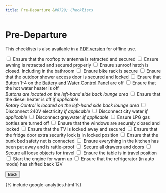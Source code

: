 ```yaml
---
title: Pre-Departure &#8729; Checklists 
---
```


<link href="../styles/custom.css" rel="stylesheet" />

# Pre-Departure
This checklists is also available in a [PDF version](/docs/checklists.pdf) for offline use.

<label for="antenna"><input type="checkbox" id="antenna" /> Ensure that the rooftop tv antenna is retracted and secured</label>
<label for="awning"><input type="checkbox" id="awning" /> Ensure awning is retracted and secured properly</label>
<label for="sunroof"> <input type="checkbox" id="sunroof" /> Ensure sunroof hatch is closed. Including in the bathroom</label>
<label for="bike-rack"><input type="checkbox" id="bike-rack" /> Ensure bike rack is secure</label>
<label for="bike-rack"><input type="checkbox" id="bike-rack" /> Ensure that the outdoor shower access door is secured and locked</label>
<label for="control-panel"><input type="checkbox" id="control-panel" /> Ensure that Button 1-4 on the [Battery and Water Control Panel](../guides/control-panel.md) are off</label>
<label for="water-heater"><input type="checkbox" id="water-heater"/> Ensure that the hot water heater is off<br/>
*Buttons are located on the left-hand side back lounge area*</label>
<label for="diesel-heater"><input type="checkbox" id="diesel-heater" /> Ensure that the diesel heater is off *if applicable*<br/>
*Rotary Control is located on the left-hand side back lounge area*</label>
<label for="power"><input type="checkbox" id="power"/> Disconnect 240V electricity *if applicable*</label>
<label for="city-water"><input type="checkbox" id="city-water"/> Disconnect city water *if applicable*</label>
<label for="greywater"><input type="checkbox" id="greywater"/> Disconnect greywater *if applicable*</label>
<label for="lpg"><input type="checkbox" id="lpg"/> Ensure LPG gas bottles are turned off</label>
<label for="windows"><input type="checkbox" id="windows"/> Ensure that the windows are securely closed and locked</label>
<label for="tv"><input type="checkbox" id="tv"/> Ensure that the TV is locked away and secured</label>
<label for="safety-net"><input type="checkbox" id="safety-net"/> Ensure that the fridge door extra security lock is in locked position</label>
<label for="safety-net"><input type="checkbox" id="safety-net"/> Ensure that the bunk bed safety net is connected</label>
<label for="kitchen"><input type="checkbox" id="kitchen"/> Ensure everything in the kitchen has been put away and is rattle-proof</label>
<label for="doors"><input type="checkbox" id="doors"/> Secure all drawers and doors</label>
<label for="lose-objects"><input type="checkbox" id="lose-objects"/> Secure all loose objects for travel</label>
<label for="table"><input type="checkbox" id="table"/> Ensure the table is in travel position</label>
<label for="start-engine"><input type="checkbox" id="start-engine"/> Start the engine for warm up</label>
<label for="refrigerator"><input type="checkbox" id="refrigerator"/> Ensure that the refrigerator (in auto mode) has shifted back 12V</label>

<a href="/guides/#checklists"><button class="nav-button"><i class="arrow arrow-left"></i> Back</button></a>

{% include google-analytics.html %}